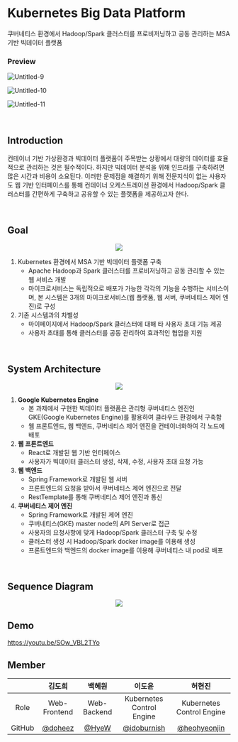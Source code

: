 # Kubernetes Big Data Platform
쿠버네티스 환경에서 Hadoop/Spark 클러스터를 프로비저닝하고 공동 관리하는 MSA 기반 빅데이터 플랫폼

### Preview
![Untitled-9](https://user-images.githubusercontent.com/57346425/174558694-2fcbb8fc-d12d-4d76-9792-d906dbd3567a.gif)

![Untitled-10](https://user-images.githubusercontent.com/57346425/174566890-36832493-7c70-489e-ad4f-0af24535b1e4.gif)

![Untitled-11](https://user-images.githubusercontent.com/57346425/174569642-bd9ebe7e-0f05-49d4-bd98-b092470f1140.gif)


<br> 

## Introduction
컨테이너 기반 가상환경과 빅데이터 플랫폼이 주목받는 상황에서 대량의 데이터를 효율적으로 관리하는 것은 필수적이다. 하지만 빅데이터 분석을 위해 인프라를 구축하려면 많은 시간과 비용이 소요된다. 이러한 문제점을 해결하기 위해 전문지식이 없는 사용자도 웹 기반 인터페이스를 통해 컨테이너 오케스트레이션 환경에서 Hadoop/Spark 클러스터를 간편하게 구축하고 공유할 수 있는 플랫폼을 제공하고자 한다.

<br>

## Goal
<p align="center">
  <img src="https://user-images.githubusercontent.com/69456626/174544157-a9295558-1b82-4a70-b583-6983f5091124.png">
</p>

1. Kubernetes 환경에서 MSA 기반 빅데이터 플랫폼 구축
    - Apache Hadoop과 Spark 클러스터를 프로비저닝하고 공동 관리할 수 있는 웹 서비스 개발
    - 마이크로서비스는 독립적으로 배포가 가능한 각각의 기능을 수행하는 서비스이며, 본 시스템은 3개의 마이크로서비스(웹 플랫폼, 웹 서버, 쿠버네티스 제어 엔진)로 구성
2. 기존 시스템과의 차별성
    - 마이페이지에서 Hadoop/Spark 클러스터에 대해 타 사용자 초대 기능 제공
    - 사용자 초대를 통해 클러스터를 공동 관리하여 효과적인 협업을 지원

<br>

## System Architecture
<p align="center">
  <img src="https://user-images.githubusercontent.com/69456626/174543305-39536af8-f849-4620-8fbc-68ba504a00fd.png">
</p>

1. **Google Kubernetes Engine**
    - 본 과제에서 구현한 빅데이터 플랫폼은 관리형 쿠버네티스 엔진인 GKE(Google Kubernetes Engine)를 활용하여 클라우드 환경에서 구축함
    - 웹 프론트엔드, 웹 백엔드, 쿠버네티스 제어 엔진을 컨테이너화하여 각 노드에 배포
2. **웹 프론트엔드**
    - React로 개발된 웹 기반 인터페이스
    - 사용자가 빅데이터 클러스터 생성, 삭제, 수정, 사용자 초대 요청 가능
3. **웹 백엔드**
    - Spring Framework로 개발된 웹 서버
    - 프론트엔드의 요청을 받아서 쿠버네티스 제어 엔진으로 전달
    - RestTemplate를 통해 쿠버네티스 제어 엔진과 통신
4. **쿠버네티스 제어 엔진**
    - Spring Framework로 개발된 제어 엔진
    - 쿠버네티스(GKE) master node의 API Server로 접근
    - 사용자의 요청사항에 맞게 Hadoop/Spark 클러스터 구축 및 수정
    - 클러스터 생성 시 Hadoop/Spark docker image를 이용해 생성
    - 프론트엔드와 백엔드의 docker image를 이용해 쿠버네티스 내 pod로 배포

<br>

## Sequence Diagram
<p align="center">
  <img src="https://user-images.githubusercontent.com/69456626/174543433-da67c029-1a29-4af5-9afb-a77cd3a8b17c.png">
</p>

## Demo
https://youtu.be/SOw_VBL2TYo

## Member
||김도희|백혜원|이도윤|허현진|
|:---:|:---:|:---:|:---:|:---:|
|Role|Web-Frontend|Web-Backend|Kubernetes Control Engine|Kubernetes Control Engine|
|GitHub|[@doheez](https://github.com/doheez)|[@HyeW](https://github.com/HyeW)|[@idoburnish](https://github.com/idoburnish)|[@heohyeonjin](https://github.com/heohyeonjin)|
